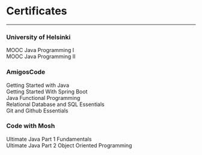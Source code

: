 # Certificates
---------------------

### University of Helsinki ###
MOOC Java Programming I  
MOOC Java Programming II  

### AmigosCode ###
Getting Started with Java  
Getting Started With Spring Boot  
Java Functional Programming  
Relational Database and SQL Essentials  
Git and Github Essentials  

### Code with Mosh ###
Ultimate Java Part 1 Fundamentals  
Ultimate Java Part 2 Object Oriented Programming  




